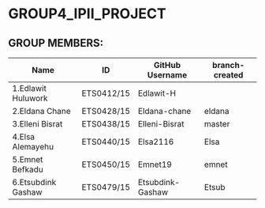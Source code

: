# GROUP4_IPII_PROJECT

## GROUP MEMBERS:

| Name                  | ID             | GitHub Username  | branch-created|
|-----------------------|----------------|----------------- |---------------|
| 1.Edlawit Huluwork    |  ETS0412/15    | Edlawit-H        |
| 2.Eldana Chane        |  ETS0428/15    | Eldana-chane     |    eldana     |
| 3.Elleni Bisrat       |  ETS0438/15    | Elleni-Bisrat    |    master     |
| 4.Elsa Alemayehu      |  ETS0440/15    | Elsa2116         |    Elsa       |
| 5.Emnet Befkadu       |  ETS0450/15    | Emnet19          |    emnet      |
| 6.Etsubdink Gashaw    |  ETS0479/15    | Etsubdink-Gashaw |    Etsub      |
